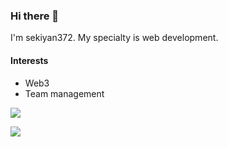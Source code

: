 ### Hi there 👋

I'm sekiyan372. My specialty is web development.

#### Interests
- Web3
- Team management

![](https://github-readme-stats.vercel.app/api?username=sekiyan372&count_private=true&show_icons=true&theme=dracula) 

![](https://github-readme-stats.vercel.app/api/top-langs/?username=sekiyan372&layout=compact&theme=dracula)

